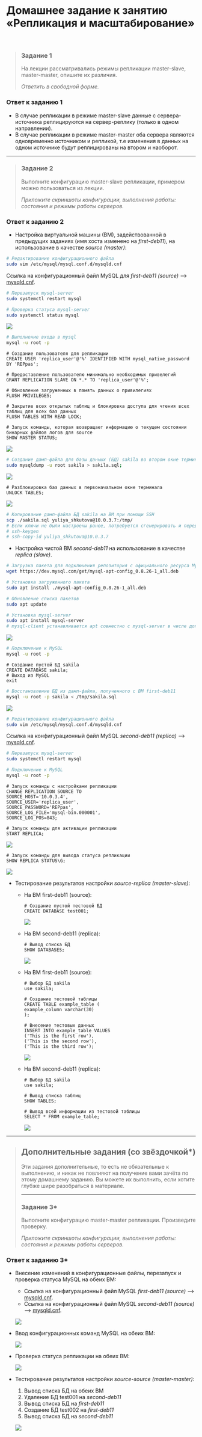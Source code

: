 # Домашнее задание к занятию «Репликация и масштабирование»
$~$
> ### Задание 1
> 
> На лекции рассматривались режимы репликации master-slave, master-master, опишите их различия.
> 
> *Ответить в свободной форме.*
> 
### Ответ к заданию 1
* В случае репликации в режиме master-slave данные с сервера-источника реплицируются на сервер-реплику (только в одном направлении).
* В случае репликации в режиме master-master оба сервера являются одновременно источником и репликой, т.е изменения в данных на одном источнике будут реплицированы на втором и наоборот.

---
> ### Задание 2
> 
> Выполните конфигурацию master-slave репликации, примером можно пользоваться из лекции.
> 
> *Приложите скриншоты конфигурации, выполнения работы: состояния и режимы работы серверов.*
> 
### Ответ к заданию 2
* Настройка виртуальной машины (ВМ), задействованной в предыдущих заданиях (имя хоста изменено на *first-deb11*), на использование в качестве *source (master)*:

```bash
# Редактирование конфигурационного файла
sudo vim /etc/mysql/mysql.conf.d/mysqld.cnf
```
Ссылка на конфигурационный файл MySQL для *first-deb11 (source)* --> [mysqld.cnf](conf/sdbsql-6/T2_VM1_SOURCE_mysqld.cnf).
```bash
# Перезапуск mysql-server
sudo systemctl restart mysql
```
```bash
# Проверка статуса mysql-server
sudo systemctl status mysql
```
![](img/sdbsql-6.2.1.png)
```bash
# Выполнение входа в mysql
mysql -u root -p
```
```mysql
# Создание пользователя для репликации
CREATE USER 'replica_user'@'%' IDENTIFIED WITH mysql_native_password BY 'REPpas';
```
```mysql
# Предоставление пользователю минимально необходимых привелегий
GRANT REPLICATION SLAVE ON *.* TO 'replica_user'@'%';
```
```mysql
# Обновление загруженных в память данных о привилегиях 
FLUSH PRIVILEGES;
```
```mysql
# Закрытие всех открытых таблиц и блокировка доступа для чтения всех таблиц для всех баз данных
FLUSH TABLES WITH READ LOCK;
```
```mysql
# Запуск команды, которая возвращает информацию о текущем состоянии бинарных файлов логов для source
SHOW MASTER STATUS;
```
![](img/sdbsql-6.2.2.png)

```bash
# Создание дамп-файла для базы данных (БД) sakila во втором окне терминала
sudo mysqldump -u root sakila > sakila.sql;
```
![](img/sdbsql-6.2.3.png)

```mysql
# Разблокировка баз данных в первоначальном окне терминала
UNLOCK TABLES;
```
![](img/sdbsql-6.2.4.png)
```bash
# Копирование дамп-файла БД sakila на ВМ при помощи SSH
scp ./sakila.sql yuliya_shkutova@10.0.3.7:/tmp/
# Если ключи не были настроены ранее, потребуется сгенерировать и передать ключ с помощью команд:
# ssh-keygen
# ssh-copy-id yuliya_shkutova@10.0.3.7
```
  
* Настройка чистой ВМ *second-deb11* на использование в качестве *replica (slave)*.
```bash
# Загрузка пакета для подключения репозитория с официального ресурса MySQL 
wget https://dev.mysql.com/get/mysql-apt-config_0.8.26-1_all.deb
```
```bash
# Установка загруженного пакета
sudo apt install ./mysql-apt-config_0.8.26-1_all.deb 
```
```bash
# Обновление списка пакетов
sudo apt update
```
```bash
# Установка mysql-server
sudo apt install mysql-server
# mysql-client устанавливается apt совместно с mysql-server в числе дополнительных пакетов
```
![](img/sdbsql-6.2.5.png)
```bash
# Подключение к MySQL
mysql -u root -p
```
```mysql
# Создание пустой БД sakila
CREATE DATABASE sakila;
# Выход из MySQL
exit
```
```bash
# Восстановление БД из дамп-файла, полученного с ВМ first-deb11
mysql -u root -p sakila < /tmp/sakila.sql
```
![](img/sdbsql-6.2.6.png)

```bash
# Редактирование конфигурационного файла
sudo vim /etc/mysql/mysql.conf.d/mysqld.cnf
```
Ссылка на конфигурационный файл MySQL *second-deb11 (replica)* --> [mysqld.cnf](conf/sdbsql-6/T2_VM2_REPLICA_mysqld.cnf).
```bash
# Перезапуск mysql-server
sudo systemctl restart mysql
```
```bash
# Подключение к MySQL
mysql -u root -p
```
```mysql
# Запуск команды с настройками репликации
CHANGE REPLICATION SOURCE TO
SOURCE_HOST='10.0.3.4',
SOURCE_USER='replica_user',
SOURCE_PASSWORD='REPpas',
SOURCE_LOG_FILE='mysql-bin.000001',
SOURCE_LOG_POS=843;
```
```mysql
# Запуск команды для активации репликации
START REPLICA;
```
![](img/sdbsql-6.2.7.png)
```mysql
# Запуск команды для вывода статуса репликации
SHOW REPLICA STATUS\G;
```
![](img/sdbsql-6.2.8.png)
* Тестирование результатов настройки *source-replica (master-slave)*:
  - На ВМ first-deb11 (source):
    ```mysql
    # Создание пустой тестовой БД
    CREATE DATABASE test001;
    ```
    ![](img/sdbsql-6.2.9.png)   
  - На ВМ second-deb11 (replica):
    ```mysql
    # Вывод списка БД
    SHOW DATABASES;
    ```
    ![](img/sdbsql-6.2.10.png)

  - На ВМ first-deb11 (source):
    ```mysql
    # Выбор БД sakila
    use sakila;
    ```
    ```mysql
    # Создание тестовой таблицы
    CREATE TABLE example_table (
    example_column varchar(30)
    );
    ```
    ```mysql
    # Внесение тестовых данных
    INSERT INTO example_table VALUES
    ('This is the first row'),
    ('This is the second row'),
    ('This is the third row');
    ``` 
    ![](img/sdbsql-6.2.11.png)   
  - На ВМ second-deb11 (replica):
    ```mysql
    # Выбор БД sakila
    use sakila;
    ```
    ```mysql
    # Вывод списка таблиц    
    SHOW TABLES;
    ```
    ```mysql
    # Вывод всей информации из тестовой таблицы   
    SELECT * FROM example_table;
    ```
    ![](img/sdbsql-6.2.12.png)   
---
> ## Дополнительные задания (со звёздочкой*)
> Эти задания дополнительные, то есть не обязательные к выполнению, и никак не повлияют на получение вами зачёта по этому домашнему заданию. Вы можете их выполнить, если хотите глубже шире разобраться в материале.
> 
> ---
> ### Задание 3* 
> 
> Выполните конфигурацию master-master репликации. Произведите проверку.
> 
> *Приложите скриншоты конфигурации, выполнения работы: состояния и режимы работы серверов.*
> 
### Ответ к заданию 3*
* Внесение изменений в конфигурационные файлы, перезапуск и проверка статуса MySQL на обеих ВМ:
  - Ссылка на конфигурационный файл MySQL *first-deb11 (source)* --> [mysqld.cnf](conf/sdbsql-6/T3_VM1_SOURCE_mysqld.cnf).
  - Ссылка на конфигурационный файл MySQL *second-deb11 (source)* --> [mysqld.cnf](conf/sdbsql-6/T3_VM2_SOURCE_mysqld.cnf).
  
  ![](img/sdbsql-6.3.1.png)
  
* Ввод конфигурационных команд MySQL на обеих ВМ:
  
  ![](img/sdbsql-6.3.2.png)
  
* Проверка статуса репликации на обеих ВМ:
  
  ![](img/sdbsql-6.3.3.png)
  
* Тестирование результатов настройки *source-source (master-master)*:
  1. Вывод списка БД на обеих ВМ
  2. Удаление БД test001 на *second-deb11*
  3. Вывод списка БД на *first-deb11*
  4. Создание БД test002 на *first-deb11*
  5. Вывод списка БД на *second-deb11*

  ![](img/sdbsql-6.3.4.png)
